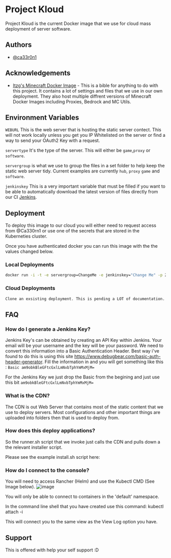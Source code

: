 # Project Kloud

Project Kloud is the current Docker image that we use for cloud mass deployment of server software.

## Authors

- [@ca33r0n1](https://www.github.com/ca33r0n1)

## Acknowledgements

 - [Itzg's Minecraft Docker Image](https://github.com/itzg/docker-minecraft-server) - This is a bible for anything to do with this project. It contains a lot of settings and files that we use in our own deployment. They also host multiple diffrent versions of Minecraft Docker Images including Proxies, Bedrock and MC Utils.

## Environment Variables

`WEBURL` This is the web server that is hosting the static server contect. This will not work locally unless you get you IP Whitelisted on the server or find a way to send your OAuth2 Key with a request. 

`servertype` It's the type of the server. This will either be `game`,`proxy` or `software`. 

`servergroup` is what we use to group the files in a set folder to help keep the static web server tidy.  Current examples are currently `hub`, `proxy` `game` and `software`.

`jenkinskey` This is a very important variable that must be filled if you want to be able to automatically download the latest version of files directly from our CI [Jenkins](https://jenkins.dev-ops.tips).
## Deployment

To deploy this image to our cloud you will either need to request access from @Ca330rn1 or use one of the secrets that are stored in the Kuberneties cluster.

Once you have authenticated docker you can run this image with the the values changed below.

### Local Deployments
```bash
docker run -i -t -e servergroup=ChangeMe -e jenkinskey="Change Me" -p 25565:25565 
```

### Cloud Deployments

```bash
Clone an exsisting deployment. This is pending a LOT of documentation.
```

## FAQ

### How do I generate a Jenkins Key?

Jenkins Key's can be obtained by creating an API Key within Jenkins. Your email will be your username and the key will be your password. We need to convert this information into a Basic Authentication Header. Best way i've found to do this is using this site https://www.debugbear.com/basic-auth-header-generator. Fill the information in and you will get something like this : `Basic am9obkBleGFtcGxlLmNvbTphYmMxMjM=` 

For the Jenkins Key we just drop the Basic from the begining and just use this bit `am9obkBleGFtcGxlLmNvbTphYmMxMjM=`

### What is the CDN?

The CDN is out Web Server that contains most of the static content that we use to deploy servers. Most configurations and other important things are uploaded into folders then that is used to deploy from. 


### How does this deploy applications?

So the runner.sh script that we invoke just calls the CDN and pulls down a the relevant installer script.

Please see the example install.sh script here: <LINK PENDING UPDATE>
### How do I connect to the console?

You will need to access Rancher (Helm) and use the Kubectl CMD (See Image below).
![image](https://user-images.githubusercontent.com/12416650/154968879-31ca3dfe-6e92-40b2-899b-fa036fc49501.png)

You will only be able to connect to containers in the 'default' namespace.

In the command line shell that you have created use this command: kubectl attach <Pod Name Here> -i
 
This will connect you to the same view as the View Log option you have.

## Support

This is offered with help your self support :D

